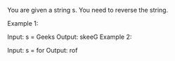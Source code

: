 You are given a string s. You need to reverse the string.

Example 1:

Input:
s = Geeks
Output: skeeG
Example 2:

Input:
s = for
Output: rof
